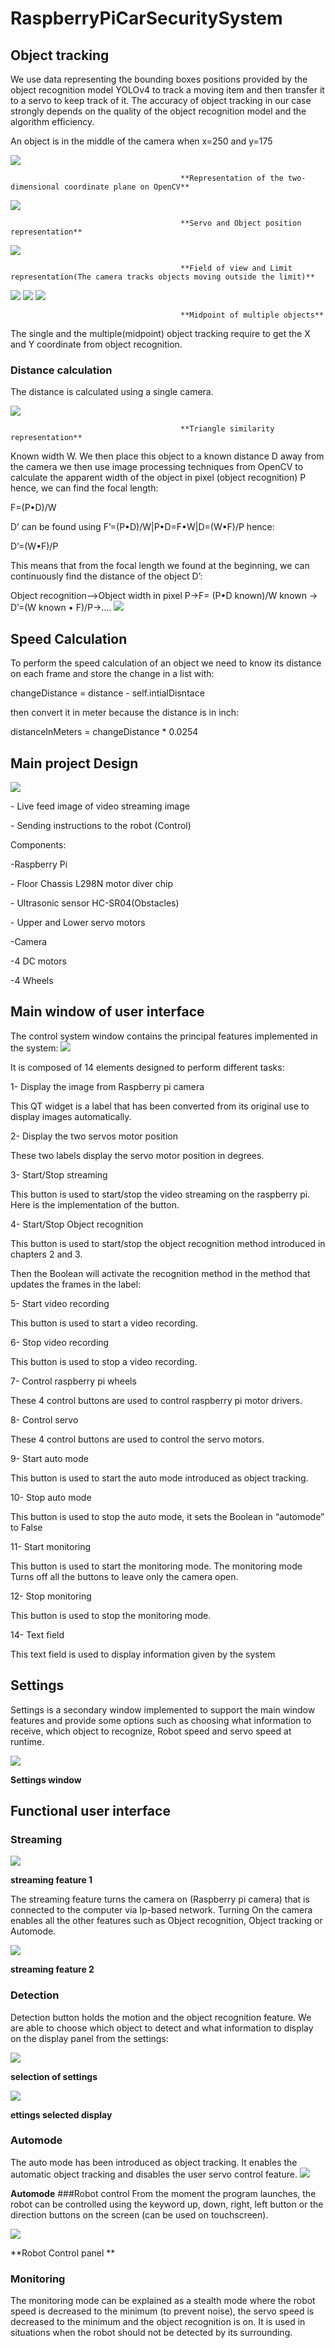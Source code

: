 # RaspberryPiCarSecuritySystem
## **Object tracking**
We use data representing the bounding boxes positions provided by the object recognition model YOLOv4 to track a moving item and then transfer it to a servo to keep track of it. The accuracy of object tracking in our case strongly depends on the quality of the object recognition model and the algorithm efficiency. 

An object is in the middle of the camera when x=250 and y=175

<img src='https://github.com/redcartel243/RaspberryPiCarSecuritySystem/blob/main/Images/Picture1.png'/>

                                          **Representation of the two-dimensional coordinate plane on OpenCV**


<img src='https://github.com/redcartel243/RaspberryPiCarSecuritySystem/blob/main/Images/Picture2.png'/>

                                          **Servo and Object position representation**

<img src='https://github.com/redcartel243/RaspberryPiCarSecuritySystem/blob/main/Images/Picture3.png'/>

                                          **Field of view and Limit representation(The camera tracks objects moving outside the limit)**
<img src='https://github.com/redcartel243/RaspberryPiCarSecuritySystem/blob/main/Images/Picture4.png'/>
<img src='https://github.com/redcartel243/RaspberryPiCarSecuritySystem/blob/main/Images/Picture5.png'/>
<img src='https://github.com/redcartel243/RaspberryPiCarSecuritySystem/blob/main/Images/Picture6.png'/>

                                          **Midpoint of multiple objects**

The single and the multiple(midpoint) object tracking require to get the X and Y coordinate from object recognition.


### **Distance calculation**
The distance is calculated using a single camera. 

<img src='https://github.com/redcartel243/RaspberryPiCarSecuritySystem/blob/main/Images/Picture7.png'/>

                                          **Triangle similarity representation**

Known width W. We then place this object to a known distance D away from the camera we then use image processing techniques from OpenCV to calculate the apparent width of the object in pixel (object recognition) P hence, we can find the focal length: 

F=(P•D)/W                                                                   

D’ can be found using F’=(P•D)/W|P•D=F•W|D=(W•F)/P hence:

D’=(W•F)/P					                

This means that from the focal length we found at the beginning, we can continuously find the distance of the object D’:

Object recognition–>Object width in pixel P->F= (P•D known)/W known -> D’=(W known • F)/P->….
<img src='https://github.com/redcartel243/RaspberryPiCarSecuritySystem/blob/main/Images/Picture8.png'/>

## **Speed Calculation**

To perform the speed calculation of an object we need to know its distance on each frame and store the change in a list with:

changeDistance = distance - self.intialDisntace

then convert it in meter because the distance is in inch:

distanceInMeters = changeDistance \* 0.0254

## **Main project Design**
<img src='https://github.com/redcartel243/RaspberryPiCarSecuritySystem/blob/main/Images/Picture9.png'/>

\- Live feed image of video streaming image 

\- Sending instructions to the robot (Control)

Components:

-Raspberry Pi

\- Floor Chassis L298N motor diver chip

\- Ultrasonic sensor HC-SR04(Obstacles)

\- Upper and Lower servo motors

-Camera

-4 DC motors

-4 Wheels

## **Main window of user interface**
The control system window contains the principal features implemented in the system:
<img src='https://github.com/redcartel243/RaspberryPiCarSecuritySystem/blob/main/Images/Picture10.png'/>

It is composed of 14 elements designed to perform different tasks:

1- Display the image from Raspberry pi camera

This QT widget is a label that has been converted from its original use to display images automatically. 

2- Display the two servos motor position

These two labels display the servo motor position in degrees. 

3- Start/Stop streaming

This button is used to start/stop the video streaming on the raspberry pi. Here is the implementation of the button.

4- Start/Stop Object recognition

This button is used to start/stop the object recognition method introduced in chapters 2 and 3.

Then the Boolean will activate the recognition method in the method that updates the frames in the label:


5- Start video recording

This button is used to start a video recording.

6- Stop video recording

This button is used to stop a video recording.

7- Control raspberry pi wheels

These 4 control buttons are used to control raspberry pi motor drivers.

8- Control servo 

These 4 control buttons are used to control the servo motors.

9- Start auto mode

This button is used to start the auto mode introduced as object tracking.

10- Stop auto mode

This button is used to stop the auto mode, it sets the Boolean in “automode” to False 

11- Start monitoring

This button is used to start the monitoring mode. The monitoring mode Turns off all the buttons to leave only the camera open.

12- Stop monitoring

This button is used to stop the monitoring mode.

14- Text field

This text field is used to display information given by the system

## **Settings**
Settings is a secondary window implemented to support the main window features and provide some options such as choosing what information to receive, which object to recognize, Robot speed and servo speed at runtime. 

<img src='https://github.com/redcartel243/RaspberryPiCarSecuritySystem/blob/main/Images/Picture19.png'/>

**Settings window**
## Functional user interface
### Streaming
<img src='https://github.com/redcartel243/RaspberryPiCarSecuritySystem/blob/main/Images/Picture20.png'/>

**streaming feature 1**

The streaming feature turns the camera on (Raspberry pi camera) that is connected to the computer via Ip-based network. Turning On the camera enables all the other features such as Object recognition, Object tracking or Automode. 

<img src='https://github.com/redcartel243/RaspberryPiCarSecuritySystem/blob/main/Images/Picture21.png'/>

**streaming feature 2**
### Detection
Detection button holds the motion and the object recognition feature. We are able to choose which object to detect and what information to display on the display panel from the settings:

<img src='https://github.com/redcartel243/RaspberryPiCarSecuritySystem/blob/main/Images/Picture22.png'/>

**selection of settings**

<img src='https://github.com/redcartel243/RaspberryPiCarSecuritySystem/blob/main/Images/Picture23.png'/>

**ettings selected display**
### Automode
The auto mode has been introduced as object tracking. It enables the automatic object tracking and disables the user servo control feature. 
<img src='https://github.com/redcartel243/RaspberryPiCarSecuritySystem/blob/main/Images/Picture24.png'/>

**Automode**
###Robot control
From the moment the program launches, the robot can be controlled using the keyword up, down, right, left button or the direction buttons on the screen (can be used on touchscreen).

<img src='https://github.com/redcartel243/RaspberryPiCarSecuritySystem/blob/main/Images/Picture25.png'/>

**Robot Control panel ** 

### Monitoring
The monitoring mode can be explained as a stealth mode where the robot speed is decreased to the minimum (to prevent noise), the servo speed is decreased to the minimum and the object recognition is on. It is used in situations when the robot should not be detected by its surrounding.
